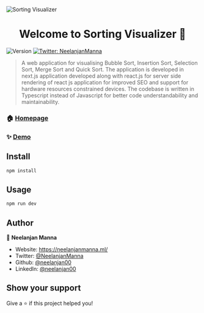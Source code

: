 ![Sorting Visualizer](https://firebasestorage.googleapis.com/v0/b/neelanjan-manna.appspot.com/o/project-images%2FScreenshot%20from%202021-01-28%2012-25-02.png?alt=media&token=c83ab9c3-f3f5-4e5b-87bf-a65821becd55)
<h1 align="center">Welcome to Sorting Visualizer 👋</h1>
<p>
  <img alt="Version" src="https://img.shields.io/badge/version-1.0-blue.svg?cacheSeconds=2592000" />
  <a href="https://twitter.com/NeelanjanManna" target="_blank">
    <img alt="Twitter: NeelanjanManna" src="https://img.shields.io/twitter/follow/NeelanjanManna.svg?style=social" />
  </a>
</p>

> A web application for visualising Bubble Sort, Insertion Sort, Selection Sort, Merge Sort and Quick Sort. The application is developed in next.js application developed along with react.js for server side rendering of react js application for improved SEO and support for hardware resources constrained devices. The codebase is written in Typescript instead of Javascript for better code understandability and maintainability.

### 🏠 [Homepage](https://github.com/neelanjan00/Sorting-Visualizer)

### ✨ [Demo](https://sorting-visualizer-lilac.vercel.app/)

## Install

```sh
npm install
```

## Usage

```sh
npm run dev
```

## Author

👤 **Neelanjan Manna**

* Website: https://neelanjanmanna.ml/
* Twitter: [@NeelanjanManna](https://twitter.com/NeelanjanManna)
* Github: [@neelanjan00](https://github.com/neelanjan00)
* LinkedIn: [@neelanjan00](https://linkedin.com/in/neelanjan00)

## Show your support

Give a ⭐️ if this project helped you!
